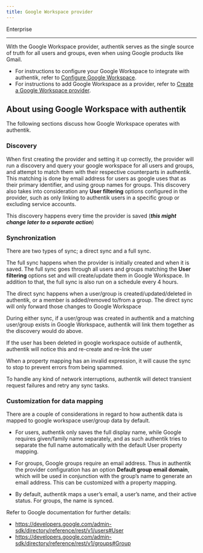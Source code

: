 ```yaml
---
title: Google Workspace provider
---
```


<span class="badge badge--primary">Enterprise</span>

---

With the Google Workspace provider, authentik serves as the single source of truth for all users and groups, even when using Google products like Gmail.

-   For instructions to configure your Google Workspace to integrate with authentik, refer to [Configure Google Workspace](./setup-gws).
-   For instructions to add Google Workspace as a provider, refer to [Create a Google Workspace provider](./add-gws-provider).

## About using Google Workspace with authentik

The following sections discuss how Google Workspace operates with authentik.

### Discovery

When first creating the provider and setting it up correctly, the provider will run a discovery and query your google workspace for all users and groups, and attempt to match them with their respective counterparts in authentik. This matching is done by email address for users as google uses that as their primary identifier, and using group names for groups. This discovery also takes into consideration any **User filtering** options configured in the provider, such as only linking to authentik users in a specific group or excluding service accounts.

This discovery happens every time the provider is saved (**_this might change later to a separate action_**)

### Synchronization

There are two types of sync; a direct sync and a full sync.

The full sync happens when the provider is initially created and when it is saved. The full sync goes through all users and groups matching the **User filtering** options set and will create/update them in Google Workspace. In addition to that, the full sync is also run on a schedule every 4 hours.

The direct sync happens when a user/group is created/updated/deleted in authentik, or a member is added/removed to/from a group. The direct sync will only forward those changes to Google Workspace

During either sync, if a user/group was created in authentik and a matching user/group exists in Google Workspace, authentik will link them together as the discovery would do above.

If the user has been deleted in google workspace outside of authentik, authentik will notice this and re-create and re-link the user

When a property mapping has an invalid expression, it will cause the sync to stop to prevent errors from being spammed.

To handle any kind of network interruptions, authentik will detect transient request failures and retry any sync tasks.

### Customization for data mapping

There are a couple of considerations in regard to how authentik data is mapped to google workspace user/group data by default.

-   For users, authentik only saves the full display name, while Google requires given/family name separately, and as such authentik tries to separate the full name automatically with the default User property mapping.

-   For groups, Google groups require an email address. Thus in authentik the provider configuration has an option **Default group email domain**, which will be used in conjunction with the group’s name to generate an email address. This can be customized with a property mapping.

-   By default, authentik maps a user’s email, a user’s name, and their active status. For groups, the name is synced.

Refer to Google documentation for further details:

-   https://developers.google.com/admin-sdk/directory/reference/rest/v1/users#User
-   https://developers.google.com/admin-sdk/directory/reference/rest/v1/groups#Group
